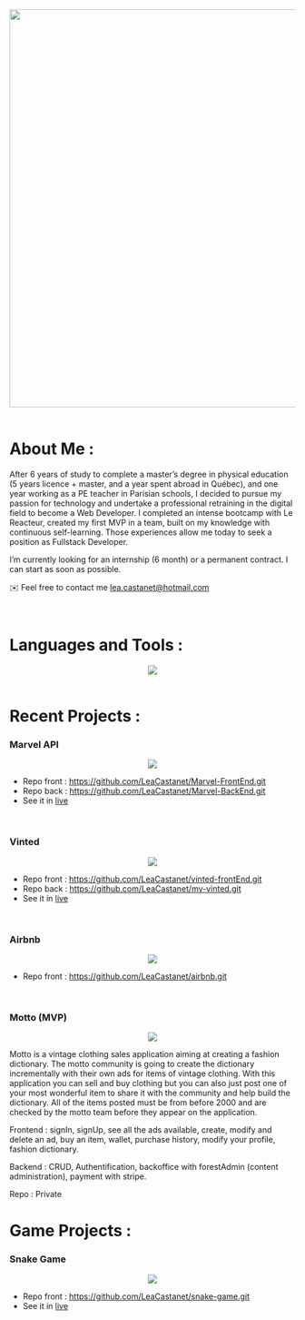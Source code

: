 <div align="center">
<img src="https://github.com/LeaCastanet/ReadMeGif/blob/main/gifLea.gif?raw=true" width="700"/>
</div>

<br/>

# About Me :

After 6 years of study to complete a master’s degree in physical education (5 years licence + master, and a year spent abroad in Québec), and one year working as a PE teacher in Parisian schools, I decided to pursue my passion for technology and undertake a professional retraining in the digital field to become a Web Developer. I completed an intense bootcamp with Le Reacteur, created my first MVP in a team, built on my knowledge with continuous self-learning. Those experiences allow me today to seek a position as Fullstack Developer.

I’m currently looking for an internship (6 month) or a permanent contract. I can start as soon as possible.

✉️ Feel free to contact me lea.castanet@hotmail.com

<br/>

# Languages and Tools :

<div align="center">
<img src="https://github.com/LeaCastanet/ReadMeGif/blob/main/langages.png?raw=true" />
</div>

<br/>

# Recent Projects :  
### Marvel API

<div align="center">
<img src="https://github.com/LeaCastanet/ReadMeGif/blob/main/Marvel%20API.png?raw=true" />
</div>

* Repo front : https://github.com/LeaCastanet/Marvel-FrontEnd.git
* Repo back : https://github.com/LeaCastanet/Marvel-BackEnd.git
* See it in [live](https://lea-castanet-marvel.netlify.app/)

<br/>

### Vinted

<div align="center">
<img src="https://github.com/LeaCastanet/ReadMeGif/blob/main/VintedReplica.png?raw=true" />
</div>

* Repo front : https://github.com/LeaCastanet/vinted-frontEnd.git
* Repo back : https://github.com/LeaCastanet/my-vinted.git
* See it in [live](https://lea-castanet-replique-vinted.netlify.app/)

<br/>

### Airbnb

<div align="center">
<img src="https://github.com/LeaCastanet/ReadMeGif/blob/main/Airbnb%20replica-min.png?raw=true" />
</div>

* Repo front : https://github.com/LeaCastanet/airbnb.git


<br/>

### Motto (MVP)

<div align="center">
<img src="https://github.com/LeaCastanet/ReadMeGif/blob/main/MVP-min.png?raw=true"/>
</div>

Motto is a vintage clothing sales application aiming at creating a fashion dictionary. The motto community is going to create the dictionary incrementally with their own ads for items of vintage clothing. With this application you can sell and buy clothing but you can also just post one of your most wonderful item to share it with the community and help build the dictionary. All of the items posted must be from before 2000 and are checked by the motto team before they appear on the application.

Frontend : signIn, signUp, see all the ads available, create, modify and delete an ad, buy an item, wallet, purchase history, modify your profile, fashion dictionary.

Backend : CRUD, Authentification, backoffice with forestAdmin (content administration), payment with stripe.

Repo : Private

# Game Projects :
### Snake Game

<div align="center">
<img src="https://github.com/LeaCastanet/ReadMeGif/blob/main/Snake-Game.png?raw=true" />
</div>

* Repo front : https://github.com/LeaCastanet/snake-game.git
* See it in [live](https://snake-game-lc.netlify.app/)









